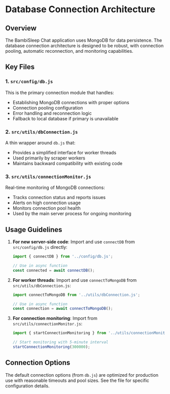 # Database Connection Architecture

## Overview

The BambiSleep Chat application uses MongoDB for data persistence. The database connection architecture is designed to be robust, with connection pooling, automatic reconnection, and monitoring capabilities.

## Key Files

### 1. `src/config/db.js`

This is the primary connection module that handles:
- Establishing MongoDB connections with proper options
- Connection pooling configuration
- Error handling and reconnection logic
- Fallback to local database if primary is unavailable

### 2. `src/utils/dbConnection.js`

A thin wrapper around `db.js` that:
- Provides a simplified interface for worker threads
- Used primarily by scraper workers
- Maintains backward compatibility with existing code

### 3. `src/utils/connectionMonitor.js`

Real-time monitoring of MongoDB connections:
- Tracks connection status and reports issues
- Alerts on high connection usage
- Monitors connection pool health
- Used by the main server process for ongoing monitoring

## Usage Guidelines

1. **For new server-side code**: Import and use `connectDB` from `src/config/db.js` directly:
   ```javascript
   import { connectDB } from '../config/db.js';
   
   // Use in async function
   const connected = await connectDB();
   ```

2. **For worker threads**: Import and use `connectToMongoDB` from `src/utils/dbConnection.js`:
   ```javascript
   import connectToMongoDB from '../utils/dbConnection.js';
   
   // Use in async function
   const connection = await connectToMongoDB();
   ```

3. **For connection monitoring**: Import from `src/utils/connectionMonitor.js`:
   ```javascript
   import { startConnectionMonitoring } from '../utils/connectionMonitor.js';
   
   // Start monitoring with 5-minute interval
   startConnectionMonitoring(300000);
   ```

## Connection Options

The default connection options (from `db.js`) are optimized for production use with reasonable timeouts and pool sizes. See the file for specific configuration details.
